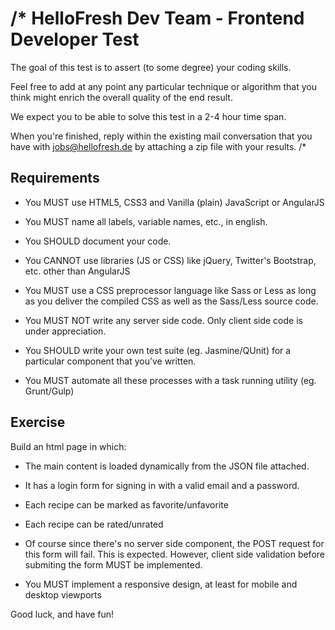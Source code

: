 /*
HelloFresh Dev Team - Frontend Developer Test
=======================================================

The goal of this test is to assert (to some degree) your coding skills.

Feel free to add at any point any particular technique or algorithm that you think might enrich the overall quality of the end result.

We expect you to be able to solve this test in a 2-4 hour time span.

When you're finished, reply within the existing mail conversation that you have with jobs@hellofresh.de by attaching a zip file with your results.
/*

Requirements
------------

- You MUST use HTML5, CSS3 and Vanilla (plain) JavaScript or AngularJS

- You MUST name all labels, variable names, etc., in english.

- You SHOULD document your code.

- You CANNOT use libraries (JS or CSS) like jQuery, Twitter's Bootstrap, etc. other than AngularJS

- You MUST use a CSS preprocessor language like Sass or Less as long as you deliver the compiled CSS as well as the Sass/Less source code.

- You MUST NOT write any server side code. Only client side code is under appreciation.

- You SHOULD write your own test suite (eg. Jasmine/QUnit) for a particular component that you’ve written.

- You MUST automate all these processes with a task running utility (eg. Grunt/Gulp)


Exercise
--------

Build an html page in which:

- The main content is loaded dynamically from the JSON file attached.

- It has a login form for signing in with a valid email and a password.

- Each recipe can be marked as favorite/unfavorite

- Each recipe can be rated/unrated

- Of course since there's no server side component, the POST request for this form will fail. This is expected. However, client side validation before submiting the form MUST be implemented.

- You MUST implement a responsive design, at least for mobile and desktop viewports


Good luck, and have fun!

